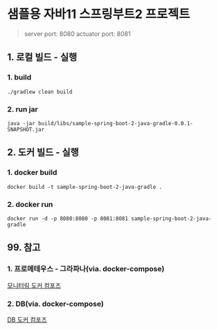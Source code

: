 # 샘플용 자바11 스프링부트2 프로젝트
> server port: 8080
> actuator port: 8081  

## 1. 로컬 빌드 - 실행
### 1. build
```shell
./gradlew clean build
```

### 2. run jar
```shell
java -jar build/libs/sample-spring-boot-2-java-gradle-0.0.1-SNAPSHOT.jar
```

## 2. 도커 빌드 - 실행
### 1. docker build
```shell
docker build -t sample-spring-boot-2-java-gradle .
```

### 2. docker run
```shell
docker run -d -p 8080:8080 -p 8081:8081 sample-spring-boot-2-java-gradle
```

## 99. 참고
### 1. 프로메테우스 - 그라파나(via. docker-compose)
[모니터링 도커 컴포즈](.docker/monitoring/README.md)

### 2. DB(via. docker-compose)
[DB 도커 컴포즈](.docker/db/README.md)
```